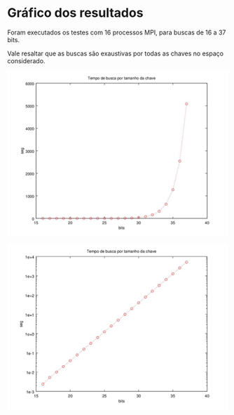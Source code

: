 # Gráfico dos resultados

Foram executados os testes com 16 processos MPI, para buscas de 16 a 37 bits.

Vale resaltar que as buscas são exaustivas por todas as chaves no espaço considerado.

![Tempo linear](image.jpg)

![Tempo logarítmico](image_log.jpg)
